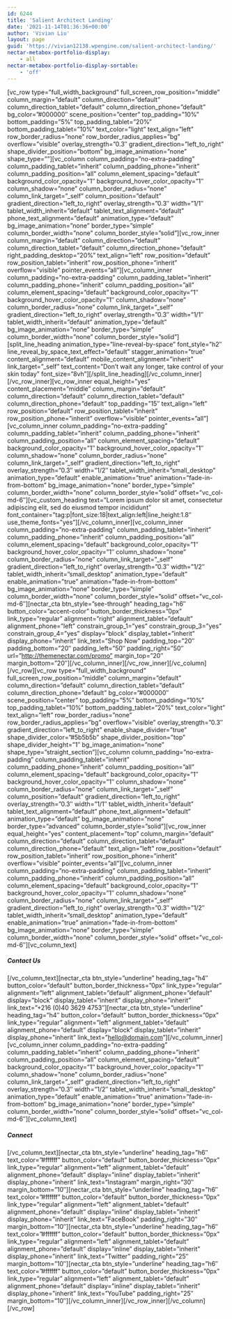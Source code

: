 ```yaml
---
id: 6244
title: 'Salient Architect Landing'
date: '2021-11-14T01:36:36+00:00'
author: 'Vivian Liu'
layout: page
guid: 'https://vivian12138.wpengine.com/salient-architect-landing/'
nectar-metabox-portfolio-display:
    - all
nectar-metabox-portfolio-display-sortable:
    - 'off'
---
```


\[vc\_row type=”full\_width\_background” full\_screen\_row\_position=”middle” column\_margin=”default” column\_direction=”default” column\_direction\_tablet=”default” column\_direction\_phone=”default” bg\_color=”#000000″ scene\_position=”center” top\_padding=”10%” bottom\_padding=”5%” top\_padding\_tablet=”20%” bottom\_padding\_tablet=”10%” text\_color=”light” text\_align=”left” row\_border\_radius=”none” row\_border\_radius\_applies=”bg” overflow=”visible” overlay\_strength=”0.3″ gradient\_direction=”left\_to\_right” shape\_divider\_position=”bottom” bg\_image\_animation=”none” shape\_type=””\]\[vc\_column column\_padding=”no-extra-padding” column\_padding\_tablet=”inherit” column\_padding\_phone=”inherit” column\_padding\_position=”all” column\_element\_spacing=”default” background\_color\_opacity=”1″ background\_hover\_color\_opacity=”1″ column\_shadow=”none” column\_border\_radius=”none” column\_link\_target=”\_self” column\_position=”default” gradient\_direction=”left\_to\_right” overlay\_strength=”0.3″ width=”1/1″ tablet\_width\_inherit=”default” tablet\_text\_alignment=”default” phone\_text\_alignment=”default” animation\_type=”default” bg\_image\_animation=”none” border\_type=”simple” column\_border\_width=”none” column\_border\_style=”solid”\]\[vc\_row\_inner column\_margin=”default” column\_direction=”default” column\_direction\_tablet=”default” column\_direction\_phone=”default” right\_padding\_desktop=”20%” text\_align=”left” row\_position=”default” row\_position\_tablet=”inherit” row\_position\_phone=”inherit” overflow=”visible” pointer\_events=”all”\]\[vc\_column\_inner column\_padding=”no-extra-padding” column\_padding\_tablet=”inherit” column\_padding\_phone=”inherit” column\_padding\_position=”all” column\_element\_spacing=”default” background\_color\_opacity=”1″ background\_hover\_color\_opacity=”1″ column\_shadow=”none” column\_border\_radius=”none” column\_link\_target=”\_self” gradient\_direction=”left\_to\_right” overlay\_strength=”0.3″ width=”1/1″ tablet\_width\_inherit=”default” animation\_type=”default” bg\_image\_animation=”none” border\_type=”simple” column\_border\_width=”none” column\_border\_style=”solid”\]\[split\_line\_heading animation\_type=”line-reveal-by-space” font\_style=”h2″ line\_reveal\_by\_space\_text\_effect=”default” stagger\_animation=”true” content\_alignment=”default” mobile\_content\_alignment=”inherit” link\_target=”\_self” text\_content=”Don’t wait any longer, take control of your skin today” font\_size=”8vh”\]\[/split\_line\_heading\]\[/vc\_column\_inner\]\[/vc\_row\_inner\]\[vc\_row\_inner equal\_height=”yes” content\_placement=”middle” column\_margin=”default” column\_direction=”default” column\_direction\_tablet=”default” column\_direction\_phone=”default” top\_padding=”15″ text\_align=”left” row\_position=”default” row\_position\_tablet=”inherit” row\_position\_phone=”inherit” overflow=”visible” pointer\_events=”all”\]\[vc\_column\_inner column\_padding=”no-extra-padding” column\_padding\_tablet=”inherit” column\_padding\_phone=”inherit” column\_padding\_position=”all” column\_element\_spacing=”default” background\_color\_opacity=”1″ background\_hover\_color\_opacity=”1″ column\_shadow=”none” column\_border\_radius=”none” column\_link\_target=”\_self” gradient\_direction=”left\_to\_right” overlay\_strength=”0.3″ width=”1/2″ tablet\_width\_inherit=”small\_desktop” animation\_type=”default” enable\_animation=”true” animation=”fade-in-from-bottom” bg\_image\_animation=”none” border\_type=”simple” column\_border\_width=”none” column\_border\_style=”solid” offset=”vc\_col-md-6″\]\[vc\_custom\_heading text=”Lorem ipsum dolor sit amet, consectetur adipiscing elit, sed do eiusmod tempor incididunt” font\_container=”tag:p|font\_size:18|text\_align:left|line\_height:1.8″ use\_theme\_fonts=”yes”\]\[/vc\_column\_inner\]\[vc\_column\_inner column\_padding=”no-extra-padding” column\_padding\_tablet=”inherit” column\_padding\_phone=”inherit” column\_padding\_position=”all” column\_element\_spacing=”default” background\_color\_opacity=”1″ background\_hover\_color\_opacity=”1″ column\_shadow=”none” column\_border\_radius=”none” column\_link\_target=”\_self” gradient\_direction=”left\_to\_right” overlay\_strength=”0.3″ width=”1/2″ tablet\_width\_inherit=”small\_desktop” animation\_type=”default” enable\_animation=”true” animation=”fade-in-from-bottom” bg\_image\_animation=”none” border\_type=”simple” column\_border\_width=”none” column\_border\_style=”solid” offset=”vc\_col-md-6″\]\[nectar\_cta btn\_style=”see-through” heading\_tag=”h6″ button\_color=”accent-color” button\_border\_thickness=”0px” link\_type=”regular” alignment=”right” alignment\_tablet=”default” alignment\_phone=”left” constrain\_group\_1=”yes” constrain\_group\_3=”yes” constrain\_group\_4=”yes” display=”block” display\_tablet=”inherit” display\_phone=”inherit” link\_text=”Shop Now” padding\_top=”20″ padding\_bottom=”20″ padding\_left=”50″ padding\_right=”50″ url=”http://themenectar.com/promo” margin\_top=”20″ margin\_bottom=”20″\]\[/vc\_column\_inner\]\[/vc\_row\_inner\]\[/vc\_column\]\[/vc\_row\]\[vc\_row type=”full\_width\_background” full\_screen\_row\_position=”middle” column\_margin=”default” column\_direction=”default” column\_direction\_tablet=”default” column\_direction\_phone=”default” bg\_color=”#000000″ scene\_position=”center” top\_padding=”5%” bottom\_padding=”10%” top\_padding\_tablet=”10%” bottom\_padding\_tablet=”20%” text\_color=”light” text\_align=”left” row\_border\_radius=”none” row\_border\_radius\_applies=”bg” overflow=”visible” overlay\_strength=”0.3″ gradient\_direction=”left\_to\_right” enable\_shape\_divider=”true” shape\_divider\_color=”#5b5b5b” shape\_divider\_position=”top” shape\_divider\_height=”1″ bg\_image\_animation=”none” shape\_type=”straight\_section”\]\[vc\_column column\_padding=”no-extra-padding” column\_padding\_tablet=”inherit” column\_padding\_phone=”inherit” column\_padding\_position=”all” column\_element\_spacing=”default” background\_color\_opacity=”1″ background\_hover\_color\_opacity=”1″ column\_shadow=”none” column\_border\_radius=”none” column\_link\_target=”\_self” column\_position=”default” gradient\_direction=”left\_to\_right” overlay\_strength=”0.3″ width=”1/1″ tablet\_width\_inherit=”default” tablet\_text\_alignment=”default” phone\_text\_alignment=”default” animation\_type=”default” bg\_image\_animation=”none” border\_type=”advanced” column\_border\_style=”solid”\]\[vc\_row\_inner equal\_height=”yes” content\_placement=”top” column\_margin=”default” column\_direction=”default” column\_direction\_tablet=”default” column\_direction\_phone=”default” text\_align=”left” row\_position=”default” row\_position\_tablet=”inherit” row\_position\_phone=”inherit” overflow=”visible” pointer\_events=”all”\]\[vc\_column\_inner column\_padding=”no-extra-padding” column\_padding\_tablet=”inherit” column\_padding\_phone=”inherit” column\_padding\_position=”all” column\_element\_spacing=”default” background\_color\_opacity=”1″ background\_hover\_color\_opacity=”1″ column\_shadow=”none” column\_border\_radius=”none” column\_link\_target=”\_self” gradient\_direction=”left\_to\_right” overlay\_strength=”0.3″ width=”1/2″ tablet\_width\_inherit=”small\_desktop” animation\_type=”default” enable\_animation=”true” animation=”fade-in-from-bottom” bg\_image\_animation=”none” border\_type=”simple” column\_border\_width=”none” column\_border\_style=”solid” offset=”vc\_col-md-6″\]\[vc\_column\_text\]

##### Contact Us

\[/vc\_column\_text\]\[nectar\_cta btn\_style=”underline” heading\_tag=”h4″ button\_color=”default” button\_border\_thickness=”0px” link\_type=”regular” alignment=”left” alignment\_tablet=”default” alignment\_phone=”default” display=”block” display\_tablet=”inherit” display\_phone=”inherit” link\_text=”+216 (0)40 3629 4753″\]\[nectar\_cta btn\_style=”underline” heading\_tag=”h4″ button\_color=”default” button\_border\_thickness=”0px” link\_type=”regular” alignment=”left” alignment\_tablet=”default” alignment\_phone=”default” display=”block” display\_tablet=”inherit” display\_phone=”inherit” link\_text=”hello@domain.com”\]\[/vc\_column\_inner\]\[vc\_column\_inner column\_padding=”no-extra-padding” column\_padding\_tablet=”inherit” column\_padding\_phone=”inherit” column\_padding\_position=”all” column\_element\_spacing=”default” background\_color\_opacity=”1″ background\_hover\_color\_opacity=”1″ column\_shadow=”none” column\_border\_radius=”none” column\_link\_target=”\_self” gradient\_direction=”left\_to\_right” overlay\_strength=”0.3″ width=”1/2″ tablet\_width\_inherit=”small\_desktop” animation\_type=”default” enable\_animation=”true” animation=”fade-in-from-bottom” bg\_image\_animation=”none” border\_type=”simple” column\_border\_width=”none” column\_border\_style=”solid” offset=”vc\_col-md-6″\]\[vc\_column\_text\]

##### Connect

\[/vc\_column\_text\]\[nectar\_cta btn\_style=”underline” heading\_tag=”h6″ text\_color=”#ffffff” button\_color=”default” button\_border\_thickness=”0px” link\_type=”regular” alignment=”left” alignment\_tablet=”default” alignment\_phone=”default” display=”inline” display\_tablet=”inherit” display\_phone=”inherit” link\_text=”Instagram” margin\_right=”30″ margin\_bottom=”10″\]\[nectar\_cta btn\_style=”underline” heading\_tag=”h6″ text\_color=”#ffffff” button\_color=”default” button\_border\_thickness=”0px” link\_type=”regular” alignment=”left” alignment\_tablet=”default” alignment\_phone=”default” display=”inline” display\_tablet=”inherit” display\_phone=”inherit” link\_text=”FaceBook” padding\_right=”30″ margin\_bottom=”10″\]\[nectar\_cta btn\_style=”underline” heading\_tag=”h6″ text\_color=”#ffffff” button\_color=”default” button\_border\_thickness=”0px” link\_type=”regular” alignment=”left” alignment\_tablet=”default” alignment\_phone=”default” display=”inline” display\_tablet=”inherit” display\_phone=”inherit” link\_text=”Twitter” padding\_right=”25″ margin\_bottom=”10″\]\[nectar\_cta btn\_style=”underline” heading\_tag=”h6″ text\_color=”#ffffff” button\_color=”default” button\_border\_thickness=”0px” link\_type=”regular” alignment=”left” alignment\_tablet=”default” alignment\_phone=”default” display=”inline” display\_tablet=”inherit” display\_phone=”inherit” link\_text=”YouTube” padding\_right=”25″ margin\_bottom=”10″\]\[/vc\_column\_inner\]\[/vc\_row\_inner\]\[/vc\_column\]\[/vc\_row\]